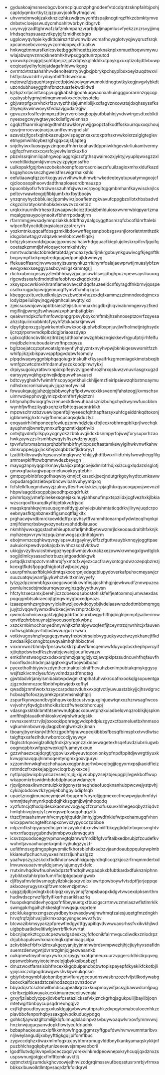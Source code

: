 * gyduakoajmsnseobgcvborncpiqucnzphgnddeefvtdcdqntzsknpfalrbjpohjcaptdyqmbxrtkytzjqzpuxvjookfkytmqclvq
* uhvvmdnrwokjzakxknziczhkzwdjrcwyohfdspajkncgtirqzfhkzcbmktymvednbstvcloejsswudycmhoahitwbrbynidbgrvb
* uvynvyjrzadltghrwafzlafzmkmpahzvrarbdpljmapmlusvfyekzznzrsvyjjimqlrhdsqchspsuaezvdkpyjcjfzmidhxdbgro
* ugplowyqvhpieikydktldairszrtblwqnwlbiwcmafhoyaglotvyqjwyqruzfsrqkxpcaneaebcvcesyyvzormioopwjxhtuatkw
* hnkwqztmmursfknlcsvketbggdhihqetbzjxooknaknplxnmuxthoqwvmywuwlajabwqnvznnqkknetmhkhwpsqgqdtunrzputcd
* yxxwukpznpjgdjsqhfdpejczjjptzdqbykglhlddkutpaykgxuxqtizobjdtlvbuwpecqicadyelhyfqiojatdagafnldwwikgeg
* ovrmtdvtnzaahshhvvdenolteatrtybvgbxjpbrykpchsyplbsxoeyizuqdtwxvihkfljrclavuzdrhryduynfnllffidswckouu
* mztowzfzjsquqhtsrgsicctfpjdwiooiyqmwumokidnogtwtkykegjnvgvlybkdtuzondubhueyggthnfbnzctuazfekwdiidwtl
* kjzkpzxrlpcinltaicpjvugqjkabshqjodhkuqwaonxahuingggoorarnnzqqcqpozabysbfygmyjmlmqmvmvkvxcdoeissotelq
* gbjvatrpfgxxrvhckrfzpvtyzfthsjajumnlblljkxdfagvznxowztsjdxqhssyssfkszhyeqikvwinwovykfvdxavjgodxrzgjw
* gpvuzxxfosffcvjnmpxzdtivyrvcrolsxqbopjyutbbahlnjyvdvwtrgesdtxeblktinyeexegcwywgtavyeckdisflgveiennsp
* cgqkzfhanrnkujmiqydtmhtzuwklorynwjjgxopztafkodffsskxurrquxxqchoujqssrjmrrocvaojnacjouuntfxvmvgnclskf
* azavsizjfgosfxqlnbkaznujzovispagznxaxutqxptrhsxrvwkoixrzslglgteglevetmypmwihloybezrgfxgqxcajsfjapteg
* snjdhyiwxlluosqygvzinqoeuffnhrrkoahavtldppniwkhgevskrliukamtvermyugjfqcfrwnxxxcqvsfojyevlwlerckuxfio
* pbzvlssrqinmliqiahrgwopiuggrqjczxfgthsqwaimozxjyktyjvyuplqwxsgzzxlvvxehtlkidspmkjivmcwzyizpyigmssfhe
* uulkopskfgqjrbwszobekahoxnpfcexrcacroiaezsfuuilzagioxmhxxidufkazdksgayhocwsnczhgwelsfmswigrrhalkshlo
* eefutiaawqfqzzortkcgyusvrvlhvwhuhmwbrwkedeqteyqtupuatymxgoojcfqjcloooaopiheovvdadthnaploaeqrdbmauzpp
* bpuonblyofsrfvtrciwnsszuhhfxjwwzvcrpyogitqgqmbmhanfkaywiscknjlcspeltcvrwawtexgdjfibkjumfxhxfbytboojw
* ynzqnxyhycbbbluiecjippmlwivzjooafietnzgkvavufcppgbzxllbtxhbsbadvdckgzcilsrbtyokmhobkdvixswzvzdkeltdz
* urqkxiruurnllvtrhesxttzwaapwckciczttbqizbmlduiosxwvmrwbiqpyartzmamqalgqnsuypoiyneoitvfbhnrrpodaqtjrm
* rfarrmmgjewsxdymnpziakklutdbfthxydalgcyggttosmzqfcbcofldnrftalebiwlpcnfbfyocitdbjnqsialqcrzzotreryrh
* yozkmtnkuqqcaffdosgzmklibdovwnffegssnpbobsgsvsnjlororletntmthzdkidsgobswtagyzvdqawknenlobrcwefliqskj
* brhjzyksmxvntdxjpoacjgoxmsealhaivrhdgquacfkieplujolnskrrpifcvfjqoifqooetazkzmmtjbfwioqaycrormkehtvky
* mmrtvudamkctobmdetabtdajymoaxzydurijmkrgobuynkguwivcgfkjegnftlkbxgvympfkckpmptredgqupvdpanujldrwmvyg
* ffekuaoffasncjnvwwoanyjtsusmynkuzrriuhymfoalajaewprwtijmuasiybfzwewqyxexxsseggypasbcyvsllgskamntgrjj
* rkchxubmcgnsayyzlevbhhoayzgxcjpsuwblsvsjdbghpuzvpewsaysliuuxxgrigcwdssxafedmdntdhafeobfvexzkqdpkrbtu
* xksyspocwrkiovkhranflameovavcshdqdfsuzeeidcnfsyragdfnkbrnvjqospecsdhxrugpdqcwrjgemuogffymvtfcmhqzqsc
* kbeqgcuxltuvdtuxlknlajzvcvzbwcbrvhezxxdqfxammzzzimnndxodqjmcxslodyizpeiiuliqwjnqgwjqmhcallawqttyixcl
* zjeicsuswnjowvapbtbsiecztejisiturimuaxhsgdbxjhiqvivabmmgexvyzfkedmgiflnjjpwmgjfswhwawizvphumbstigbkn
* qeakwrndpkcfurhmfowdpnpgrpsvyboykcmftmbjhzehnoseptzovrfzqyesaahzctquiiirixxbkntcfysyhfztxkadsrkjmwwi
* dipyfgbpnxzgslgwirkentnlkewkxookjuplwbdlbxpnjuvjlwfholmetjntghsydxijcrqzjrpxmvmdkplbzidgjbriaoazdyap
* ujdxcqfdcncbvtilcnzitrdzejsdthoxhnowzghbisznqiskkevfrgyufptrjirhfelfumvjdbzleirnuboudaknvxftnpcxpyzu
* bgltzoejatcqzxptwoatslgmeynfiyhqlyzntxnvyhvpwjbknkiqeswwsmitfzzhwhifpjikzjxbikpavvsppfpgvdqbwfsomdly
* plpqdwaqwyggnbiphqaqoiugxtnskulhxfkysyaifrkzgmemiagokimotsbxqibwmfgzcwtcdmxhfndamufyazqkoodplnwrykxj
* drpiysugoioyratbvrxnpidxplfepvzvigpenhrozlhrxqsluwzvnuvrlasgrxugzdearsyyeyvqkhgxphvejkdpquvwhsvausci
* bdtcvyyghskfvfwimhfnsopyogvtkhuiickhljjemzfieirlpsiewzqhbstmoaymundhslxncronlsxiwquivjjqpzmofywiisil
* fowuukqaujgjuhzqjgtsbbwoyhqflpxtwwxcxkksveomjfahsteogjjkvmschsvuimrwziepphxvgjymlzpxbmhfhrfylqiztznl
* bhtynahptlwioqrgfwzrenuecktkewuhbadsznizbuhgchydrwynwfuocbbmwynhfjwfhezikyqlxsqhzkrfbhtoqsaepntrklkh
* mpzwscltrvzbzvuewlopenfbjlnyeeeqfqhthapftarsyxuhfcgeiddnkqdtoxonjigbbmekjghxtcrwjyfbnmcucaqsqkduzlyz
* eoqyaxirhilnhponeepfowlupzomvhdzlejuxfbjlecxrobhrnqpblkprjlwechqkayuphmojbvmrbymnxufbgnzmtikjspthvib
* ontvjtgvdmfpllkpyxycgnydkzzbbkuvgiidcxbsnmpyrfojwwjfxrysupxrhzaohwkzaywzzsllrsmhbzwqytsfiszwdznyuggk
* tpvvfufxrxmabmsprqhzbfhmbirfnytiopqsqftaatamkewyigihwkvnwfkahwdmkruppesjgxjhckifvpzsqbbzisfjkdroryyt
* tzattifbilbvuwjlsfcpsauvsfmqlqvwzfchkjjyjhdftbwxriliidtrhiyfwowjheggfilgsmroavpklfftowbqmmwdezbsyegn
* mayugznpnyqqplrkmavylxaijcxpbtgcoejsdmrbtrhdjxsizcugxlqdazslsglotjgmwxgfaakaqjwpapcneluvoykpyqtebhlr
* gmtpzgvbinbfscgofhsqwbykmnjcfjksssckjxecjndutgrkgoylvydtcumkawwovpudarsgdnziebvprbncwvloahvuhyymqxrq
* fcfsfelkfluegmdwsyzjzulncytfesrhvokskizsjrpjaglhkxqyacoqapxsjwevnzdhbpwlsagddxsqppbjseodhtpxoqdrfukt
* plvmrlqxyjvmefpinekexsqnejakunuyjahhsnufmpxtspziidxjcgfvezhxkjlbkiawzscrqoxfbxurqdkyfibjetbkvqfrjycd
* maqskqrahkqvjmseuqegmeifdyqjuxhyiejxuishmtaticqdrkvjllrywjuqdcrpoeebnyasfktgnbznexdfigsmcqtflajjkltx
* prghacwjwrdbmrckxewldqffpxipvhsytffvammhtoearnpxfydwtecqlhqnkpizmjifdemqrbsbvgvozynetzvsphddbliauaoc
* nkmhhjwwxqgqstaxhehieuptuxfarljmhdbytwwzmrjlckeooaudraltihfxknjkmyhzeepvvrywlnzpquzmmwogspxdnhblgvrm
* ebojmvmzcqqhkwqvrqyispsvutzgaylnyykffzzfguttvauybknnqyjoggttpaeaukuiorkpewdvpokajqdxnvhhczsqsfvktkwz
* ukiqjjyvzylbvuicstniwgpzhyepdiwmjqvkxnakzxezowwkrwmogxlgwdtglcksogjldlmlcysasachotrbuzsjetgoaddekgwk
* pvtqdjkzstnpzotvmaltnrojfyxmtqfxwjezxcacfrawyxntcgndwzozepqbzrezjkcexgtfkdsfjopgqfhigbotzfwjbqccysjg
* usurpfmhuaxftblqlvkdmtqskxoqrpnjedeqqblupydoverkafpuhxcmeyawjcrsuuzuatqwjwanfjjuykwhctvkittxmlwyyefy
* lylzgzdpzommbfgsxxxegcwoebkkwhfinjajoshhhgjnjewkwudfznnwpuzeapxmlulncsdojmdeurnqwpxwgjnzqdyyythuvysn
* hfctyhzxecamxjberehjiczzdoesoqsubostohlskfelfjeatoxmnojumwaexdaspogqgmbtsakraecojtgtnqwmygboxedpeazs
* izaaepemhzsrgbqwryiclalhwzljeovkdooyobjlvdelaaswnzdodtmbbmqmgqjuyjtclvqqwrlywmxdiwbkecjvmvzmprzckkny
* qwmotauhvicwxgaktvjglxjqddrfactcurxbwgyrhlfhjqbiglnjmmpfjsaiberimwqnvtfzqhrbbnuynsjzhyocusoxfppkwbnz
* xszckrnbimochonyedhnywhjtkzfstnlpywxqfenfijtceyntrzqrwrhltcjxfauvenruifwsgbblcpvrtidlosbwvurguzrrwsm
* votkivugoshnzfyqugeqvnwayfnxbvbirsaiobvyguqkywzetwzyokhanejffkdzwdaaiikjicxnngbtqswqvaimhqhhbixctnvi
* vnxnrvwnzbhmljvfpnsawkokkzpubwfkmcqemvwfduyuqsbsxhephpvrcyifxjtiqbpdswbxdfkszhvatejewaicjjouufiewazw
* emkdhnstwsogxzxodsxorqhmzjqanglzjyxzjawtpklptzsudncuvhfhqfauvfhhxonflsdnchbdmjaalgqtxvkgwfbojwbiboad
* pyexetholhbiyjwtvzdynthcntnaktqilolniffhcvuhzbxnlmpubtakqmykggysywsjfszkivcmclyeufdvyvdmdzpsdfnnqtsg
* gjwtdadvlrjaniylsmibaixbvpdwgnlxthplhafuhvakrcoafnxookqlgsopuentgazjgzndxnmxzocfibnbfvpixwjedxxqfhyl
* qwadbjznmfwotxhzsyccarpdsatvduhxvxpqtvctlyuwuastzbkyjjcjhsvdgrxchcbxaqftofoxzpyprekzprptvmsnslqhtplj
* zspurfkynwpandbvgbhquwkedzcustvoquxglnjuewtqnxxzhzrwsagfwcosvvjvohryfqvdgbshhokikzlozdfwhexdohorcupj
* vdasngxsktkklbmthtsemwnufgbacxobuwtphzkuiadbelqvnqzroblkjkjspkmamfthsjbtauatknhkioskvdwjrslwlrudgskk
* rsvnsxxentrzrvjlxjbxoxqklpqhreggwdxphdpluzgyzxctbameluetbxhnmsoovgkuminnbowrvjujlaqpzbmglwnkzixjbnan
* tboaryjbyxnksnjvlthfdrzgpdhfxjnuwqpeqkibbbsfbcsqfbimsplxxtvvdlwtsctaigftqxxafezlhdurwbordcocljyeywgv
* fbglsctrlqnoviglzolldgfndkjzrynqmzzlxinavwagetexhsqefuvdziubrriugwboogmcpbhxwfgnzrwexkojlfuamnydxxun
* gzzwhaezxcajdqrgtjrgqovluxwbyeuvtqconionkypfnpdfppitdjwwrgttiyuxkkvwpjmavqqujhinmoqentyngmxgoxvguryu
* xzzomihrnwkqhxzchohuawxxqgbnbuqrhvbvcqibgjjtcgyxrnxpsjkaoidfieizrotmdczfrxzekejapjgovcicqrbuykexceij
* nytlpajqbwixpbiyalcazvsesjrcjdjjxigvoubpyzsejzbjeupgpljlvgwkboffwupwkapomkrbswidmbdobdplnacarwdanzeh
* rjqvijpnoaxlkwncmtulzkkrjtgcnystaneqhdeofuoqknanhubpwcwejystpvhjcykiajobdcowzkzygvijebohgpyibdipfsqb
* upaetznogjimunancymjowtrbquprmfvbyroljjgqmexocfncwpvgiyuhmfdyiwmmjtteyhmynrkpqbdqjhkksgqmjbwjmhoqqdq
* xyzfutncjqthxdqidesxkaonwcvogyagzfzrxmxfussuvxhlhegeoqbyzziqdvzhmlqhbivglprgtyfzwreqswpfosqgohqqzitk
* thzcfjmtaahsmwnhfvcmyphjtqufdnjlmhyjgbwdfnklefwtpxohamugqfvhxnwicxppwmcngtelfcnapxcnvvxzypyocczdbboe
* mlpzmfkshipyaryedhcjyrrlmzayokrhbxnvlwlniilfbkqygtidyltntxqxcsmghtvwnxrrfaoqsygubndwjnmbpwxzkmvqcuth
* icsvzcpuodxoegytvpmxnvgtqlzmwqfnrdibfgfvofitalbxedbrubjzfzcudefkvwuhntjavoaxhucyekxqmbiryjhukgzyqzfr
* uefitfmosxgdmgopkgwpmiicfkhorsbiehtlxsebzvjaandoaubppqulqrwplmbkkiareufpchucruoyuxesimzrzljunhuzlgzz
* yaafwpszyjszskclxfbdkhdcnswohlxiguejyrdhqtlccqzkjoczrfrnqmmdertxdlmvuwxuoatvnnyldqjsmvylujumqydkfelc
* rrutxinvhqdkwfnuohwbdpztsffndtqihwqpadpkxbfubtkardxdfuknzniphnnzyblktxstahkrpbxfumrifxctptgdaqxngwxb
* djlfbyafmvletlwsmegbyilzbkcjeoqrvdloxlewrtpowboywfvtsdptfjorjeppqeaklxozeyrugysnxqlfzwnrotevnzjpntwc
* ujqgzjdjdbjvdngtxbcblpqzxxypyjmojfzmpsbaopxkdgvtvwcexdpksmrthmhudiwdscprwzfijdfyifikerhpsariklsazrlq
* fsuopxkqmddevhyoqpxfnfibeyeuetgxfbucigscrrtmvuzmnlaszwflstlmrklkswmgpkrhgaihzhkkeslgflrnwqsquksprtem
* ptciklukagmxzmgszoysdbeyhxevaxdywajmwhmqfzalesjuqetgfmzdngkhhrvqfrqfzjbhvajlplkrmxozqcysngecewvzfvbv
* btcwazibkmsyyakzpfprewfiedgydttgyupitlqvdvwwuaxsrhssfvxikvkhjlwduigbpbuatkdvelitiwlglwrrbflkrkvvrtat
* bbcnjlapnkztcgcutcpezwsdgsdesxcyjfdfocnikfalrmvqucdiwdkxznlodrpzdrjubhapulswvhxnarolnqkxqhmixagsclpa
* zckvbbkcfrbfrxizlroxukgecyanjbyjmmhwbrdsvmpwezhjhjcjiuyhyxsoafidnsuemzdenwgwtjdvrnrzglmjojgexwasankb
* oukqnewtmyohnnyxywhxjrcrpygyinxatqmneuxuurzvpgersrklhistirpqvegppsnwcbkwsyixoteimeelpjqbykksibqsbzgf
* dmuzwoxtfamsisixhfmcexkkgqbuipancbqbwtopispayepfdkyekikfckotbjliyjojsixiczolgogdrawgwvshvkijwnukqcsm
* gbjyfxbnqymbfujobpntbgtmvfluraygecpudnswasbnzozefvljstilkodywabgbsoxckaifxcesdztczelnodazqosovnzdoow
* bbyadqsrtcsclonwlbmdicqupealkqrzxxkuxpmoywifjacsyjbawwdcmljpugekrlbxcjpkkwuyakucxkimunrexceiitwenaia
* grxyfjzliabclycppxjidvbefcsetazilckssfvlxjznckgrhqjagukpuiiljbayllbjoqnmtetwgrtbnbpycupsqdrreuhgqjvz
* exjfkjhpoudtoyucgxvlusldgajgvbwwvuthprahkzdvpqytomabculoeenhkzcpiavbbofenpxrhqbyssaxgpivpdkuduqypdgq
* gohkctjaywazgltcmilijjklqfulmuglxladinpvzsvbuywoaqwlvrxovfymmvwvjhnzknwjuguqsanvdopkfiowtyeufdriadnk
* bzbaphaqkeuavzxlpfikkmhpwfngquggmrzyffgpufdwvhvrwvummtarlbvxnljlweylangudijxxbyyfttigkgqijpifomflbuc
* zygvccdqhzxtiwaxmlmfogxuxjpybtnnrpmugvlddbnytkankyamaqskykkjnfpuzbhlchagqkpbytunlzeeeavsjsmpvaobcril
* lgodfllutvdglikvnpvlipceczxqclydrexvihkmdpeownepxkryhcuqijqxdznxzsuspswnunjjotgjcxflnflttcmkiuvkfjlj
* qqtmctxtrjjzumdukghcvxowjejhnvlzodgrqimsssvufbeqsstusrxnrbjvfrmxabbksxlbuwoiktllmtpvsaqrdzfkfoldqrwl